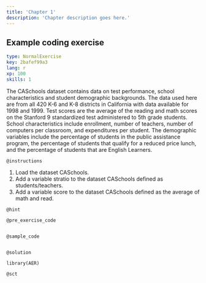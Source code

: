 ```yaml
---
title: 'Chapter 1'
description: 'Chapter description goes here.'
---
```


## Example coding exercise

```yaml
type: NormalExercise
key: 2bafef99a3
lang: r
xp: 100
skills: 1
```

The CASchools dataset contains data on test performance, school characteristics and student demographic backgrounds. The data used here are from all 420 K-6 and K-8 districts in California with data available for 1998 and 1999. Test scores are the average of the reading and math scores on the Stanford 9 standardized test administered to 5th grade students. School characteristics include enrollment, number of teachers, number of computers per classroom, and expenditures per student. The demographic variables include the percentage of
students in the public assistance program, the percentage of students that qualify for a reduced price lunch, and the percentage of students that are
English Learners.

`@instructions`
1) Load the dataset CASchools.
2) Add a variable stratio to the dataset CASchools defined as students/teachers.
3) Add a variable score to the dataset CASchools defined as the average of math and read.

`@hint`


`@pre_exercise_code`
```{r}

```

`@sample_code`
```{r}

```

`@solution`
```{r}
library(AER)
```

`@sct`
```{r}

```
